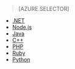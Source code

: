 > [AZURE.SELECTOR]
- [.NET](/documentation/articles/storage-dotnet-how-to-use-files)
- [Node.js]()
- [Java](/documentation/articles/storage-java-how-to-use-file-storage)
- [C++]()
- [PHP]()
- [Ruby]()
- [Python]()